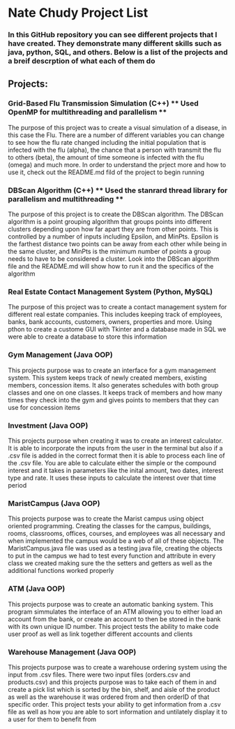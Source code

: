 # Nate Chudy Project List
### In this GitHub repository you can see different projects that I have created. They demonstrate many different skills such as java, python, SQL, and others. Below is a list of the projects and a breif descrption of what each of them do

## Projects:

### Grid-Based Flu Transmission Simulation (C++) ** Used OpenMP for multithreading and parallelism **
The purpose of this project was to create a visual simulation of a disease, in this case the Flu. There are a number of different variables you can change to see how the flu rate changed including the initial population that is infected with the flu (alpha), the chance that a person with transmit the flu to others (beta), the amount of time someone is infected with the flu (omega) and much more. In order to understand the prject more and how to use it, check out the README.md fild of the project to begin running

### DBScan Algorithm (C++) ** Used the stanrard thread library for parallelism and multithreading **
The purpose of this project is to create the DBScan algorithm. The DBScan algorithm is a point grouping algorithm that groups points into different clusters depending upon how far apart they are from other points. This is controlled by a number of inputs including Epsilon, and MinPts. Epsilon is the farthest distance two points can be away from each other while being in the same cluster, and MinPts is the minimum number of points a group needs to have to be considered a cluster. Look into the DBScan algorithm file and the README.md will show how to run it and the specifics of the algorithm

### Real Estate Contact Management System (Python, MySQL)
The purpose of this project was to create a contact management system for different real estate companies. This includes keeping track of employees, banks, bank accounts, customers, owners, properties and more. Using pthon to create a custome GUI with Tkinter and a database made in SQL we were able to create a database to store this information

### Gym Management (Java OOP)
This projects purpose was to create an interface for a gym management system. This system keeps track of newly created members, existing members, concession items. It also generates schedules with both group classes and one on one classes. It keeps track of members and how many times they check into the gym and gives points to members that they can use for concession items

### Investment (Java OOP)
This projects purpose when creating it was to create an interest calculator. It is able to incorporate the inputs from the user in the terminal but also if a .csv file is added in the correct format then it is able to process each line of the .csv file. You are able to calculate either the simple or the compound interest and it takes in parameters like the inital amount, two dates, interest type and rate. It uses these inputs to calculate the interest over that time period

### MaristCampus (Java OOP)
This projects purpose was to create the Marist campus using object oriented programming. Creating the classes for the campus, buildings, rooms, classrooms, offices, courses, and employees was all necessary and when implemented the campus would be a web of all of these objects. The MaristCampus.java file was used as a testing java file, creating the objects to put in the campus we had to test every function and attribute in every class we created making sure the the setters and getters as well as the additional functions worked properly

### ATM (Java OOP)
This projects purpose was to create an automatic banking system. This program simmulates the interface of an ATM allowing you to either load an account from the bank, or create an account to then be stored in the bank with its own unique ID number. This project tests the ability to make code user proof as well as link together different accounts and clients

### Warehouse Management (Java OOP)
This projects purpose was to create a warehouse ordering system using the input from .csv files. There were two input files (orders.csv and products.csv) and this projects purpose was to take each of them in and create a pick list which is sorted by the bin, shelf, and aisle of the product as well as the warehouse it was ordered from and then orderID of that specific order. This project tests your ability to get information from a .csv file as well as how you are able to sort information and untilately display it to a user for them to benefit from
